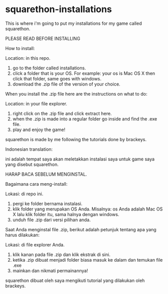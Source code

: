 # squarethon-installations

This is where i'm going to put my installations
for my game called squarethon.

PLEASE READ BEFORE INSTALLING

How to install:

Location: in this repo.

1. go to the folder called installations.
2. click a folder that is your OS. For example:
your os is Mac OS X then click that folder, same goes with windows.
3. download the .zip file of the version of your choice.

When you install the .zip file here are the instructions
on what to do:

Location: in your file explorer.

1. right click on the .zip file and click extract here.
2. when the .zip is made into a regular folder go inside
and find the .exe file.
3. play and enjoy the game!

squarethon is made by me following the tutorials done by brackeys.

Indonesian translation:

ini adalah tempat saya akan meletakkan instalasi
saya untuk game saya yang disebut squarethon.

HARAP BACA SEBELUM MENGINSTAL.

Bagaimana cara meng-install:

Lokasi: di repo ini.

1. pergi ke folder bernama instalasi.
2. klik folder yang merupakan OS Anda. Misalnya:
os Anda adalah Mac OS X lalu klik folder itu, sama halnya dengan windows.
3. unduh file .zip dari versi pilihan anda.

Saat Anda menginstal file .zip, berikut adalah petunjuk
tentang apa yang harus dilakukan:

Lokasi: di file explorer Anda.

1. klik kanan pada file .zip dan klik ekstrak di sini.
2. ketika .zip dibuat menjadi folder biasa masuk ke dalam dan 
temukan file .exe
3. mainkan dan nikmati permainannya!

squarethon dibuat oleh saya mengikuti tutorial yang dilakukan oleh brackeys.
